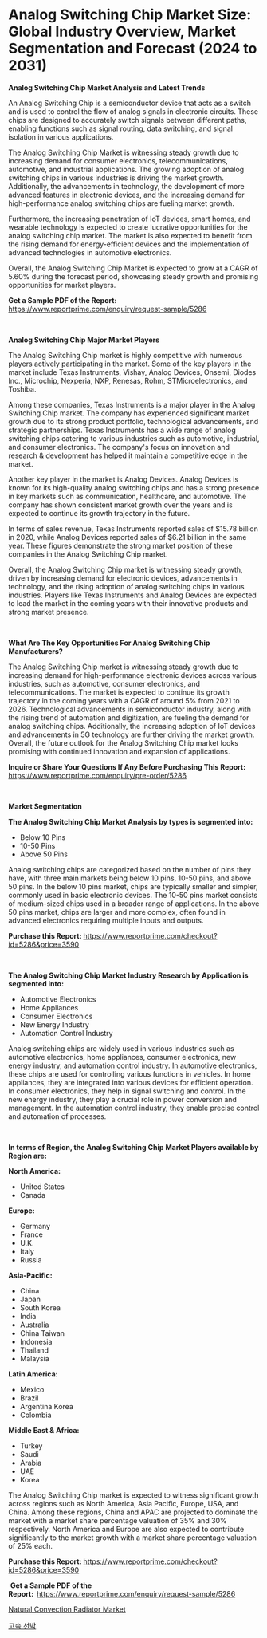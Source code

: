 <p><h1>Analog Switching Chip Market Size: Global Industry Overview, Market Segmentation and Forecast (2024 to 2031)</h1></p><p><strong>Analog Switching Chip Market Analysis and Latest Trends</strong></p>
<p><p>An Analog Switching Chip is a semiconductor device that acts as a switch and is used to control the flow of analog signals in electronic circuits. These chips are designed to accurately switch signals between different paths, enabling functions such as signal routing, data switching, and signal isolation in various applications.</p><p>The Analog Switching Chip Market is witnessing steady growth due to increasing demand for consumer electronics, telecommunications, automotive, and industrial applications. The growing adoption of analog switching chips in various industries is driving the market growth. Additionally, the advancements in technology, the development of more advanced features in electronic devices, and the increasing demand for high-performance analog switching chips are fueling market growth.</p><p>Furthermore, the increasing penetration of IoT devices, smart homes, and wearable technology is expected to create lucrative opportunities for the analog switching chip market. The market is also expected to benefit from the rising demand for energy-efficient devices and the implementation of advanced technologies in automotive electronics.</p><p>Overall, the Analog Switching Chip Market is expected to grow at a CAGR of 5.60% during the forecast period, showcasing steady growth and promising opportunities for market players.</p></p>
<p><strong>Get a Sample PDF of the Report:&nbsp;</strong> <a href="https://www.reportprime.com/enquiry/request-sample/5286">https://www.reportprime.com/enquiry/request-sample/5286</a></p>
<p>&nbsp;</p>
<p><strong>Analog Switching Chip Major Market Players</strong></p>
<p><p>The Analog Switching Chip market is highly competitive with numerous players actively participating in the market. Some of the key players in the market include Texas Instruments, Vishay, Analog Devices, Onsemi, Diodes Inc., Microchip, Nexperia, NXP, Renesas, Rohm, STMicroelectronics, and Toshiba. </p><p>Among these companies, Texas Instruments is a major player in the Analog Switching Chip market. The company has experienced significant market growth due to its strong product portfolio, technological advancements, and strategic partnerships. Texas Instruments has a wide range of analog switching chips catering to various industries such as automotive, industrial, and consumer electronics. The company's focus on innovation and research & development has helped it maintain a competitive edge in the market.</p><p>Another key player in the market is Analog Devices. Analog Devices is known for its high-quality analog switching chips and has a strong presence in key markets such as communication, healthcare, and automotive. The company has shown consistent market growth over the years and is expected to continue its growth trajectory in the future.</p><p>In terms of sales revenue, Texas Instruments reported sales of $15.78 billion in 2020, while Analog Devices reported sales of $6.21 billion in the same year. These figures demonstrate the strong market position of these companies in the Analog Switching Chip market.</p><p>Overall, the Analog Switching Chip market is witnessing steady growth, driven by increasing demand for electronic devices, advancements in technology, and the rising adoption of analog switching chips in various industries. Players like Texas Instruments and Analog Devices are expected to lead the market in the coming years with their innovative products and strong market presence.</p></p>
<p>&nbsp;</p>
<p><strong>What Are The Key Opportunities For Analog Switching Chip Manufacturers?</strong></p>
<p><p>The Analog Switching Chip market is witnessing steady growth due to increasing demand for high-performance electronic devices across various industries, such as automotive, consumer electronics, and telecommunications. The market is expected to continue its growth trajectory in the coming years with a CAGR of around 5% from 2021 to 2026. Technological advancements in semiconductor industry, along with the rising trend of automation and digitization, are fueling the demand for analog switching chips. Additionally, the increasing adoption of IoT devices and advancements in 5G technology are further driving the market growth. Overall, the future outlook for the Analog Switching Chip market looks promising with continued innovation and expansion of applications.</p></p>
<p><strong>Inquire or Share Your Questions If Any Before Purchasing This Report:</strong> <a href="https://www.reportprime.com/enquiry/pre-order/5286">https://www.reportprime.com/enquiry/pre-order/5286</a></p>
<p>&nbsp;</p>
<p><strong>Market Segmentation</strong></p>
<p><strong>The Analog Switching Chip Market Analysis by types is segmented into:</strong></p>
<p><ul><li>Below 10 Pins</li><li>10-50 Pins</li><li>Above 50 Pins</li></ul></p>
<p><p>Analog switching chips are categorized based on the number of pins they have, with three main markets being below 10 pins, 10-50 pins, and above 50 pins. In the below 10 pins market, chips are typically smaller and simpler, commonly used in basic electronic devices. The 10-50 pins market consists of medium-sized chips used in a broader range of applications. In the above 50 pins market, chips are larger and more complex, often found in advanced electronics requiring multiple inputs and outputs.</p></p>
<p><strong>Purchase this Report:&nbsp;</strong><a href="https://www.reportprime.com/checkout?id=5286&price=3590">https://www.reportprime.com/checkout?id=5286&price=3590</a></p>
<p>&nbsp;</p>
<p><strong>The Analog Switching Chip Market Industry Research by Application is segmented into:</strong></p>
<p><ul><li>Automotive Electronics</li><li>Home Appliances</li><li>Consumer Electronics</li><li>New Energy Industry</li><li>Automation Control Industry</li></ul></p>
<p><p>Analog switching chips are widely used in various industries such as automotive electronics, home appliances, consumer electronics, new energy industry, and automation control industry. In automotive electronics, these chips are used for controlling various functions in vehicles. In home appliances, they are integrated into various devices for efficient operation. In consumer electronics, they help in signal switching and control. In the new energy industry, they play a crucial role in power conversion and management. In the automation control industry, they enable precise control and automation of processes.</p></p>
<p>&nbsp;</p>
<p><strong>In terms of Region, the Analog Switching Chip Market Players available by Region are:</strong></p>
<p>
    <p> <strong> North America: </strong>
        <ul>
            <li>United States</li>
            <li>Canada</li>
        </ul>
        </p> 
    <p> <strong> Europe: </strong>
        <ul>
            <li>Germany</li>
            <li>France</li>
            <li>U.K.</li>
            <li>Italy</li>
            <li>Russia</li>
        </ul>
        </p> 
    <p> <strong> Asia-Pacific: </strong>
        <ul>
            <li>China</li>
            <li>Japan</li>
            <li>South Korea</li>
            <li>India</li>
            <li>Australia</li>
            <li>China Taiwan</li>
            <li>Indonesia</li>
            <li>Thailand</li>
            <li>Malaysia</li>
        </ul>
        </p> 
    <p> <strong> Latin America: </strong>
        <ul>
            <li>Mexico</li>
            <li>Brazil</li>
            <li>Argentina Korea</li>
            <li>Colombia</li>
        </ul>
        </p> 
    <p> <strong> Middle East & Africa: </strong>
        <ul>
            <li>Turkey</li>
            <li>Saudi</li>
            <li>Arabia</li>
            <li>UAE</li>
            <li>Korea</li>
        </ul>
    </p>
    </p>
<p><p>The Analog Switching Chip market is expected to witness significant growth across regions such as North America, Asia Pacific, Europe, USA, and China. Among these regions, China and APAC are projected to dominate the market with a market share percentage valuation of 35% and 30% respectively. North America and Europe are also expected to contribute significantly to the market growth with a market share percentage valuation of 25% each.</p></p>
<p><strong>Purchase this Report: </strong><a href="https://www.reportprime.com/checkout?id=5286&price=3590">https://www.reportprime.com/checkout?id=5286&price=3590</a></p>
<p>&nbsp;<strong>Get a Sample PDF of the Report:&nbsp;&nbsp;</strong><a href="https://www.reportprime.com/enquiry/request-sample/5286">https://www.reportprime.com/enquiry/request-sample/5286</a></p>
<p><strong></strong></p>
<p><p><a href="https://github.com/RichRobinson5/Market-Research-Report-List-4/blob/main/natural-convection-radiator-market.md">Natural Convection Radiator Market</a></p><p><a href="https://github.com/sougarounis/Market-Research-Report-List-3/blob/main/870344114381.md">고속 선박</a></p></p>